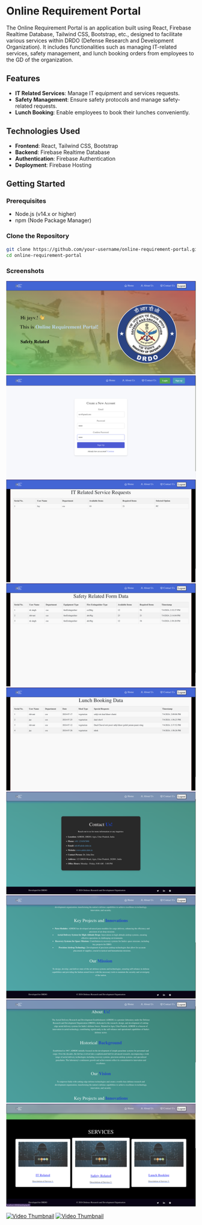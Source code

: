 # Online Requirement Portal

The Online Requirement Portal is an application built using React, Firebase Realtime Database, Tailwind CSS, Bootstrap, etc., designed to facilitate various services within DRDO (Defense Research and Development Organization). It includes functionalities such as managing IT-related services, safety management, and lunch booking orders from employees to the GD of the organization.

## Features

- **IT Related Services**: Manage IT equipment and services requests.
- **Safety Management**: Ensure safety protocols and manage safety-related requests.
- **Lunch Booking**: Enable employees to book their lunches conveniently.

## Technologies Used

- **Frontend**: React, Tailwind CSS, Bootstrap
- **Backend**: Firebase Realtime Database
- **Authentication**: Firebase Authentication
- **Deployment**: Firebase Hosting

## Getting Started

### Prerequisites

- Node.js (v14.x or higher)
- npm (Node Package Manager)

### Clone the Repository

```bash
git clone https://github.com/your-username/online-requirement-portal.git
cd online-requirement-portal
```



### Screenshots

![screenshot01](Screenshots/screensht01.png)
![screenshot01](Screenshots/scrnsht02.png)
![screenshot01](Screenshots/scrnsht03.png)
![screenshot01](Screenshots/scrnsht04.png)
![screenshot01](Screenshots/scrnsht05.png)
![screenshot01](Screenshots/scrnsht06.png)
![screenshot01](Screenshots/scrnsht07.png)
![screenshot01](Screenshots/scrnsht08.png)
![screenshot01](Screenshots/scrnsht09.png)

[![Video Thumbnail]()](Screenshots/scrnrcd01.mp4)
[![Video Thumbnail]()](Screenshots/scrnrcd01.mp4)
